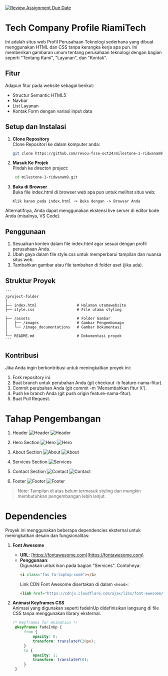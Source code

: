 [![Review Assignment Due Date](https://classroom.github.com/assets/deadline-readme-button-22041afd0340ce965d47ae6ef1cefeee28c7c493a6346c4f15d667ab976d596c.svg)](https://classroom.github.com/a/dyiPpHu0)


# Tech Company Profile RiamiTech

Ini adalah situs web Profil Perusahaan Teknologi sederhana yang dibuat menggunakan HTML dan CSS tanpa kerangka kerja apa pun. Ini memberikan gambaran umum tentang perusahaan teknologi dengan bagian seperti "Tentang Kami", "Layanan", dan "Kontak".

## Fitur

Adapun fitur pada website sebagai berikut:

- Structur Semantic HTML5
- Navbar
- List Layanan
- Kontak Form dengan variasi input data

## Setup dan Instalasi

1. **Clone Repository**  
   Clone Repositori ke dalam komputer anda:  
   ```bash  
   git clone https://github.com/revou-fsse-oct24/milestone-1-ridwanam9.git   
2. **Masuk Ke Projek**  
   Pindah ke directori project:  
   ```bash  
    cd milestone-1-ridwanam9.git   

3. **Buka di Browser**  
   Buka file index.html di browser web apa pun untuk melihat situs web:  
    ```plaintext
    Klik kanan pada index.html -> Buka dengan -> Browser Anda 

Alternatifnya, Anda dapat menggunakan ekstensi live server di editor kode Anda (misalnya, VS Code).

## Penggunaan

1. Sesuaikan konten dalam file index.html agar sesuai dengan profil perusahaan Anda.
2. Ubah gaya dalam file style.css untuk memperbarui tampilan dan nuansa situs web.
3. Tambahkan gambar atau file tambahan di folder aset (jika ada).

## Struktur Proyek

    ```
    /project-folder
    │
    ├── index.html                  # Halaman utamawebsite
    ├── style.css                   # File utama styling

    ├── /assets                     # Folder Gambar 
    │   ├── /images                 # Gambar Pengembanagn
    │   └── /image_documentations   # Gambar Dokumentasi
    │
    └── README.md                   # Dokumentasi proyek
    ```


## Kontribusi

Jika Anda ingin berkontribusi untuk meningkatkan proyek ini:

1. Fork repository ini.
2. Buat branch untuk perubahan Anda (git checkout -b feature-nama-fitur).
3. Commit perubahan Anda (git commit -m 'Menambahkan fitur X').
4. Push ke branch Anda (git push origin feature-nama-fitur).
5. Buat Pull Request.


# Tahap Pengembangan

1. Header
![Header](assets/images/header_code.png)
![Header](assets/images/header.png)


2. Hero Section
![Hero](assets/images/herocode.png)
![Hero](assets/images/hero.png)

3. About Section
![About](assets/images/aboutcode.png)
![About](assets/images/about.png)

4. Services Section
![Services](assets/images/servicescode.png)

5. Contact Section
![Contact](assets/images/contactcode.png)
![Contact](assets/images/contact.png)

6. Footer
![Footer](assets/images/footercode.png)
![Footer](assets/images/footer.png)

> Note: Tampilan di atas belum termasuk styling dan mungkin membutuhkan pengembangan lebih lanjut.

# Dependencies
Proyek ini menggunakan beberapa dependencies eksternal untuk meningkatkan desain dan fungsionalitas:

1. **Font Awesome**  
   - **URL**: [https://fontawesome.com](https://fontawesome.com)  
   - **Penggunaan**:  
     Digunakan untuk ikon pada bagian "Services". Contohnya:
     ```html
     <i class="fas fa-laptop-code"></i>
     ```
     Link CDN Font Awesome disertakan di dalam `<head>`:
     ```html
     <link href="https://cdnjs.cloudflare.com/ajax/libs/font-awesome/6.0.0/css/all.min.css" rel="stylesheet">
     ```

2. **Animasi Keyframes CSS**  
   Animasi yang digunakan seperti fadeInUp didefinisikan langsung di file CSS tanpa menggunakan library eksternal.
   ```css
   /* Keyframes for Animation */
    @keyframes fadeInUp {
        from {
            opacity: 0;
            transform: translateY(20px);
        }
        to {
            opacity: 1;
            transform: translateY(0);
        }
    }

